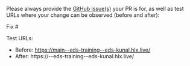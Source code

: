 Please always provide the [GitHub issue(s)](../issues) your PR is for, as well as test URLs where your change can be observed (before and after):

Fix #<gh-issue-id>

Test URLs:
- Before: https://main--eds-training--eds-kunal.hlx.live/
- After: https://<branch>--eds-training--eds-kunal.hlx.live/
